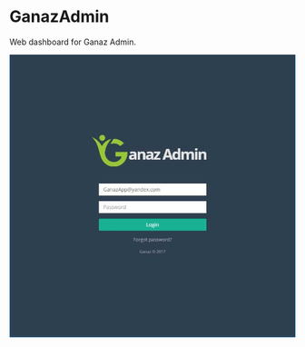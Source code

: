 # GanazAdmin
Web dashboard for Ganaz Admin.

![login screen](screenshot/ganaz-admin-login.jpg?raw=true "Login")
